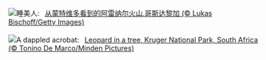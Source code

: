 ![](https://www.bing.com/th?id=OHR.ArenalCostaRica_ZH-CN4466297855_UHD.jpg&w=1000)睡美人:&nbsp;&ensp;[从蒙特维多看到的阿雷纳尔火山,哥斯达黎加 (© Lukas Bischoff/Getty Images)](https://www.bing.com/th?id=OHR.ArenalCostaRica_ZH-CN4466297855_UHD.jpg)
<br><br/>
![](https://www.bing.com/th?id=OHR.KrugerLeopard_EN-US3980767237_UHD.jpg&w=1000)A dappled acrobat:&nbsp;&ensp;[Leopard in a tree, Kruger National Park, South Africa (© Tonino De Marco/Minden Pictures)](https://www.bing.com/th?id=OHR.KrugerLeopard_EN-US3980767237_UHD.jpg)
<br><br/>
